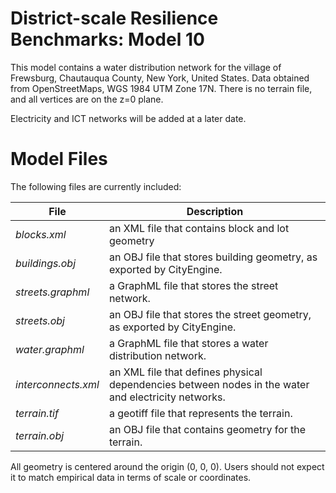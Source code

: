 # District-scale Resilience Benchmarks: Model 10

This model contains a water distribution network for the village of Frewsburg, Chautauqua County, New York, United States. Data obtained from OpenStreetMaps, WGS 1984 UTM Zone 17N. There is no terrain file, and all vertices are on the z=0 plane.

Electricity and ICT networks will be added at a later date.

# Model Files

The following files are currently included:

| File  | Description |
| ------------- | ------------- |
| _blocks.xml_  | an XML file that contains block and lot geometry  |
|_buildings.obj_| an OBJ file that stores building geometry, as exported by CityEngine.|
| _streets.graphml_| a GraphML file that stores the street network.|
| _streets.obj_| an OBJ file that stores the street geometry, as exported by CityEngine.|
| _water.graphml_|  a GraphML file that stores a water distribution network.|
| _interconnects.xml_| an XML file that defines physical dependencies between nodes in the water and electricity networks.|
| _terrain.tif_| a geotiff file that represents the terrain.|
| _terrain.obj_| an OBJ file that contains geometry for the terrain.|

All geometry is centered around the origin (0, 0, 0). Users should not expect it to match empirical data in terms of scale or coordinates. 
